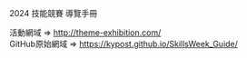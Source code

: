 2024 技能競賽 導覽手冊  

活動網域 => http://theme-exhibition.com/  
GitHub原始網域 => https://kypost.github.io/SkillsWeek_Guide/

